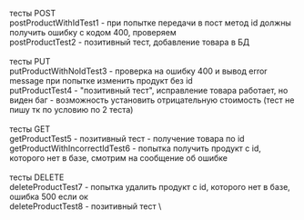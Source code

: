 тесты POST \
postProductWithIdTest1 - при попытке передачи в пост метод id должны получить ошибку с кодом 400, проверяем \
postProductTest2 - позитивный тест, добавление товара в БД
\
\
тесты PUT\
putProductWithNoIdTest3 - проверка на ошибку 400 и вывод error message при попытке изменить продукт без id\
putProductTest4 - "позитивный тест", исправление товара работает, но виден баг - возможность установить отрицательную стоимость (тест не пишу тк по условию по 2 теста)
\
\
тесты GET\
getProductTest5 - позитивный тест - получение товара по id\
getProductWithIncorrectIdTest6 - попытка получить продукт с id, которого нет в базе, смотрим на сообщение об ошибке
\
\
тесты DELETE\
deleteProductTest7 - попытка удалить продукт с id, которого нет в базе, ошибка 500 если ок
\
deleteProductTest8 - позитивный тест
\

